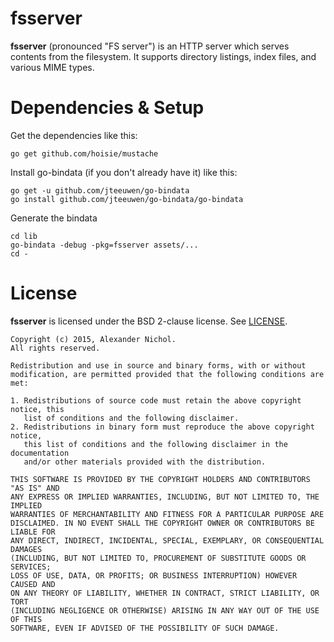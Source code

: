# fsserver

**fsserver** (pronounced "FS server") is an HTTP server which serves contents from the filesystem. It supports directory listings, index files, and various MIME types.

# Dependencies & Setup

Get the dependencies like this:

    go get github.com/hoisie/mustache

Install go-bindata (if you don't already have it) like this:

    go get -u github.com/jteeuwen/go-bindata
    go install github.com/jteeuwen/go-bindata/go-bindata

Generate the bindata

    cd lib
    go-bindata -debug -pkg=fsserver assets/...
    cd -

# License

**fsserver** is licensed under the BSD 2-clause license. See [LICENSE](LICENSE).

```
Copyright (c) 2015, Alexander Nichol.
All rights reserved.

Redistribution and use in source and binary forms, with or without
modification, are permitted provided that the following conditions are met:

1. Redistributions of source code must retain the above copyright notice, this
   list of conditions and the following disclaimer. 
2. Redistributions in binary form must reproduce the above copyright notice,
   this list of conditions and the following disclaimer in the documentation
   and/or other materials provided with the distribution.

THIS SOFTWARE IS PROVIDED BY THE COPYRIGHT HOLDERS AND CONTRIBUTORS "AS IS" AND
ANY EXPRESS OR IMPLIED WARRANTIES, INCLUDING, BUT NOT LIMITED TO, THE IMPLIED
WARRANTIES OF MERCHANTABILITY AND FITNESS FOR A PARTICULAR PURPOSE ARE
DISCLAIMED. IN NO EVENT SHALL THE COPYRIGHT OWNER OR CONTRIBUTORS BE LIABLE FOR
ANY DIRECT, INDIRECT, INCIDENTAL, SPECIAL, EXEMPLARY, OR CONSEQUENTIAL DAMAGES
(INCLUDING, BUT NOT LIMITED TO, PROCUREMENT OF SUBSTITUTE GOODS OR SERVICES;
LOSS OF USE, DATA, OR PROFITS; OR BUSINESS INTERRUPTION) HOWEVER CAUSED AND
ON ANY THEORY OF LIABILITY, WHETHER IN CONTRACT, STRICT LIABILITY, OR TORT
(INCLUDING NEGLIGENCE OR OTHERWISE) ARISING IN ANY WAY OUT OF THE USE OF THIS
SOFTWARE, EVEN IF ADVISED OF THE POSSIBILITY OF SUCH DAMAGE.
```